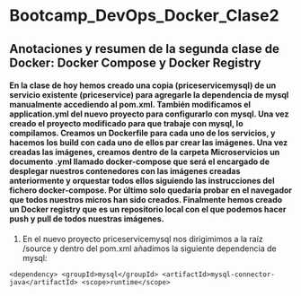 # Bootcamp_DevOps_Docker_Clase2
## Anotaciones y resumen de la segunda clase de Docker: Docker Compose y Docker Registry

#### En la clase de hoy hemos creado una copia (priceservicemysql) de un servicio existente (priceservice) para agregarle la dependencia de mysql manualmente accediendo al pom.xml. También modificamos el application.yml del nuevo proyecto para configurarlo con mysql. Una vez creado el proyecto modificado para que trabaje con mysql, lo compilamos. Creamos un Dockerfile para cada uno de los servicios, y hacemos los build con cada uno de ellos par crear las imágenes. Una vez creadas las imágenes, creamos dentro de la carpeta Microservicios un documento .yml llamado docker-compose que será el encargado de desplegar nuestros contenedores con las imágenes creadas anteriormente y orquestar todos ellos siguiendo las instrucciones del fichero docker-compose. Por último solo quedaría probar en el navegador que todos nuestros micros han sido creados. Finalmente hemos creado un Docker registry que es un repositorio local con el que podemos hacer push y pull de todos nuestras imágenes.


1. En el nuevo proyecto priceservicemysql nos dirigimimos a la raíz /source y dentro del pom.xml añadimos la siguiente dependencia de mysql:

  ` <dependency>
<groupId>mysql</groupId>
<artifactId>mysql-connector-java</artifactId>
<scope>runtime</scope> `
